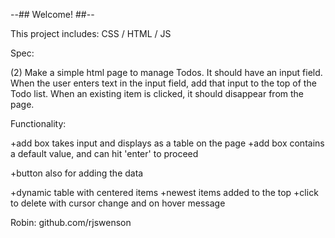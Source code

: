 
--## Welcome! ##--

This project includes: CSS / HTML / JS

Spec:

   (2) Make a simple html page to manage Todos. It should have an input  field. When the user enters text in the input field, add that input to the top of the Todo list. When an existing item is clicked, it should disappear from the page.

Functionality:

   +add box takes input and displays as a table on the page
   +add box contains a default value, and can hit 'enter' to proceed

   +button also for adding the data

   +dynamic table with centered items
   +newest items added to the top
   +click to delete with cursor change and on hover message


Robin:  github.com/rjswenson
